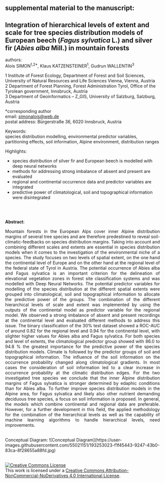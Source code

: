 ## supplemental material to the manuscript:

## Integration of hierarchical levels of extent and scale for tree species distribution models of European beech (*Fagus sylvatica* L.) and silver fir (*Abies alba* Mill.) in mountain forests

authors:   
Alois SIMON<sup>1,2*</sup>, Klaus KATZENSTEINER<sup>1</sup>, Gudrun WALLENTIN<sup>3</sup>

1 Institute of Forest Ecology, Department of Forest and Soil Sciences, University of Natural Resources and Life Sciences Vienna, 
Vienna, Austria  
2 Department of Forest Planning, Forest Administration Tyrol, Office of the Tyrolean government, Innsbruck, Austria  
3 Department of Geoinformatics – Z_GIS, University of Salzburg, Salzburg, Austria

*corresponding author   
email: simonalois@web.de  
postal address: Bürgerstraße 36, 6020 Innsbruck, Austria  



Keywords:  
species distribution modelling, environmental predictor variables, partitioning effects, soil information, Alpine environment, distribution ranges 

Highlights:
- species distribution of silver fir and European beech is modelled with deep neural networks
- methods for addressing strong imbalance of absent and present are evaluated 
- regional and continental occurrence data and predictor variables are integrated
- predictive power of climatological, soil and topographical information were disintegrated

<br>
<br>

**Abstract**:<p align="justify">
Mountain forests in the European Alps cover inner Alpine distribution margins of several tree species and are therefore predestined to reveal soil-climatic-feedbacks on species distribution margins. Taking into account and combining different scales and extents are essential in species distribution models when it comes to the investigation of the environmental niche of a species. The study focuses on two levels of spatial extent, on the one hand the continental level of Europe and on the other hand at the regional level of the federal state of Tyrol in Austria. The potential occurrence of Abies alba and Fagus sylvatica is an important criterion for the delineation of elevational vegetation zones in forest site classification systems and was modelled with Deep Neural Networks. The potential predictor variables for modelling of the species distribution at the different spatial extents were grouped into climatological, soil and topographical information to allocate the predictive power of the groups. The combination of the different hierarchical levels of scale and extent was implemented by using the outputs of the continental model as predictor variable for the regional model. We observed a strong imbalance of absent and present recordings at the continental level and evaluated different methods to address this issue. The binary classification of the 30% test dataset showed a ROC-AUC of around 0.82 for the regional level and 0.94 for the continental level, with slighter higher values for Abies alba and Fagus sylvatica. For both species and level of extents, the climatological predictor group showed with 86.0 to 94.8 % the greatest importance for the predictive power of the species distribution models. Climate is followed by the predictor groups of soil and topographical information. The influence of the soil information on the occurrence probability changed along climatological gradients. In most cases the consideration of soil information led to a clear increase in occurrence probability at the climatic distribution edges. For the two investigated tree species we conclude that the inner Alpine distribution margins of Fagus sylvatica is stronger determined by edaphic conditions than for Abies alba. To further improve species distribution models in the Alpine area, for Fagus sylvatica and likely also other nutrient demanding deciduous tree species, a focus on soil information is proposed. In general, the models which combine continental and regional data are preferable. However, for a further development in this field, the applied methodology for the combination of the hierarchical levels as well as the capability of machine learning algorithms to handle hierarchical levels, need improvements.
</p>
<br>
Conceptual Diagram:
![Conceptual Diagram](https://user-images.githubusercontent.com/55021151/193253023-f1f45443-9247-43b0-83ca-8f28655a88fd.jpg)
<br>
<br>

<a rel="license" href="http://creativecommons.org/licenses/by-nc-nd/4.0/"><img alt="Creative Commons License" style="border-width:0" src="https://i.creativecommons.org/l/by-nc-nd/4.0/88x31.png" /></a><br />This work is licensed under a <a rel="license" href="http://creativecommons.org/licenses/by-nc-nd/4.0/">Creative Commons Attribution-NonCommercial-NoDerivatives 4.0 International License</a>.
